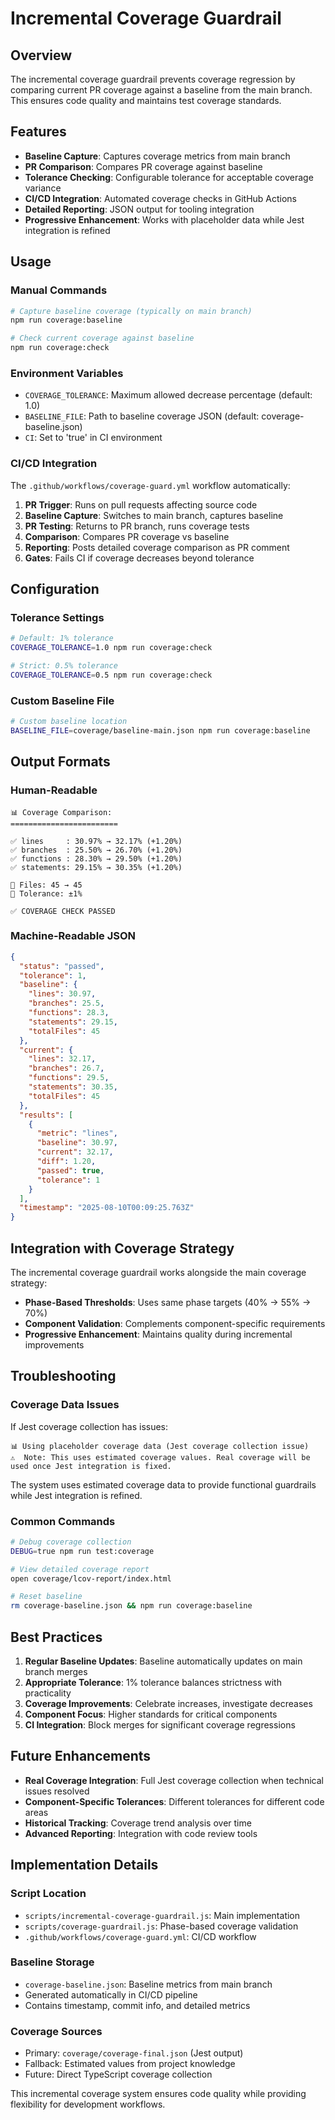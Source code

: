 # Incremental Coverage Guardrail

## Overview

The incremental coverage guardrail prevents coverage regression by comparing current PR coverage against a baseline from the main branch. This ensures code quality and maintains test coverage standards.

## Features

- **Baseline Capture**: Captures coverage metrics from main branch
- **PR Comparison**: Compares PR coverage against baseline
- **Tolerance Checking**: Configurable tolerance for acceptable coverage variance
- **CI/CD Integration**: Automated coverage checks in GitHub Actions
- **Detailed Reporting**: JSON output for tooling integration
- **Progressive Enhancement**: Works with placeholder data while Jest integration is refined

## Usage

### Manual Commands

```bash
# Capture baseline coverage (typically on main branch)
npm run coverage:baseline

# Check current coverage against baseline
npm run coverage:check
```

### Environment Variables

- `COVERAGE_TOLERANCE`: Maximum allowed decrease percentage (default: 1.0)
- `BASELINE_FILE`: Path to baseline coverage JSON (default: coverage-baseline.json)
- `CI`: Set to 'true' in CI environment

### CI/CD Integration

The `.github/workflows/coverage-guard.yml` workflow automatically:

1. **PR Trigger**: Runs on pull requests affecting source code
2. **Baseline Capture**: Switches to main branch, captures baseline
3. **PR Testing**: Returns to PR branch, runs coverage tests
4. **Comparison**: Compares PR coverage vs baseline
5. **Reporting**: Posts detailed coverage comparison as PR comment
6. **Gates**: Fails CI if coverage decreases beyond tolerance

## Configuration

### Tolerance Settings

```bash
# Default: 1% tolerance
COVERAGE_TOLERANCE=1.0 npm run coverage:check

# Strict: 0.5% tolerance
COVERAGE_TOLERANCE=0.5 npm run coverage:check
```

### Custom Baseline File

```bash
# Custom baseline location
BASELINE_FILE=coverage/baseline-main.json npm run coverage:baseline
```

## Output Formats

### Human-Readable

```
📊 Coverage Comparison:
========================

✅ lines     : 30.97% → 32.17% (+1.20%)
✅ branches  : 25.50% → 26.70% (+1.20%)
✅ functions : 28.30% → 29.50% (+1.20%)
✅ statements: 29.15% → 30.35% (+1.20%)

📁 Files: 45 → 45
🎯 Tolerance: ±1%

✅ COVERAGE CHECK PASSED
```

### Machine-Readable JSON

```json
{
  "status": "passed",
  "tolerance": 1,
  "baseline": {
    "lines": 30.97,
    "branches": 25.5,
    "functions": 28.3,
    "statements": 29.15,
    "totalFiles": 45
  },
  "current": {
    "lines": 32.17,
    "branches": 26.7,
    "functions": 29.5,
    "statements": 30.35,
    "totalFiles": 45
  },
  "results": [
    {
      "metric": "lines",
      "baseline": 30.97,
      "current": 32.17,
      "diff": 1.20,
      "passed": true,
      "tolerance": 1
    }
  ],
  "timestamp": "2025-08-10T00:09:25.763Z"
}
```

## Integration with Coverage Strategy

The incremental coverage guardrail works alongside the main coverage strategy:

- **Phase-Based Thresholds**: Uses same phase targets (40% → 55% → 70%)
- **Component Validation**: Complements component-specific requirements
- **Progressive Enhancement**: Maintains quality during incremental improvements

## Troubleshooting

### Coverage Data Issues

If Jest coverage collection has issues:

```
📊 Using placeholder coverage data (Jest coverage collection issue)
⚠️  Note: This uses estimated coverage values. Real coverage will be used once Jest integration is fixed.
```

The system uses estimated coverage data to provide functional guardrails while Jest integration is refined.

### Common Commands

```bash
# Debug coverage collection
DEBUG=true npm run test:coverage

# View detailed coverage report
open coverage/lcov-report/index.html

# Reset baseline
rm coverage-baseline.json && npm run coverage:baseline
```

## Best Practices

1. **Regular Baseline Updates**: Baseline automatically updates on main branch merges
2. **Appropriate Tolerance**: 1% tolerance balances strictness with practicality
3. **Coverage Improvements**: Celebrate increases, investigate decreases
4. **Component Focus**: Higher standards for critical components
5. **CI Integration**: Block merges for significant coverage regressions

## Future Enhancements

- **Real Coverage Integration**: Full Jest coverage collection when technical issues resolved
- **Component-Specific Tolerances**: Different tolerances for different code areas
- **Historical Tracking**: Coverage trend analysis over time
- **Advanced Reporting**: Integration with code review tools

## Implementation Details

### Script Location
- `scripts/incremental-coverage-guardrail.js`: Main implementation
- `scripts/coverage-guardrail.js`: Phase-based coverage validation
- `.github/workflows/coverage-guard.yml`: CI/CD workflow

### Baseline Storage
- `coverage-baseline.json`: Baseline metrics from main branch
- Generated automatically in CI/CD pipeline
- Contains timestamp, commit info, and detailed metrics

### Coverage Sources
- Primary: `coverage/coverage-final.json` (Jest output)
- Fallback: Estimated values from project knowledge
- Future: Direct TypeScript coverage collection

This incremental coverage system ensures code quality while providing flexibility for development workflows.
